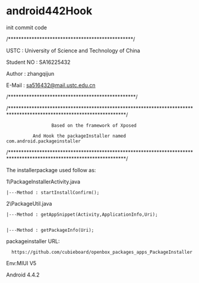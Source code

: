# android442Hook
init commit code

/************************************************/


USTC : University of Science and  Technology of China


Student NO : SA16225432


Author : zhangqijun


E-Mail : sa516432@mail.ustc.edu.cn


/*************************************************/



/*********************************************************************************************************************/



                     Based on the framework of Xposed
     
              And Hook the packageInstaller named com.android.packageinstaller


/*********************************************************************************************************************/ 


The installerpackage used follow as:


1\PackageInstallerActivity.java


    |---Method : startInstallConfirm();


2\PackageUtil.java


    |---Method : getAppSnippet(Activity,ApplicationInfo,Uri);


    |---Method : getPackageInfo(Uri);
    
packageinstaller URL:


      https://github.com/cubieboard/openbox_packages_apps_PackageInstaller

Env:MIUI V5



Android 4.4.2
